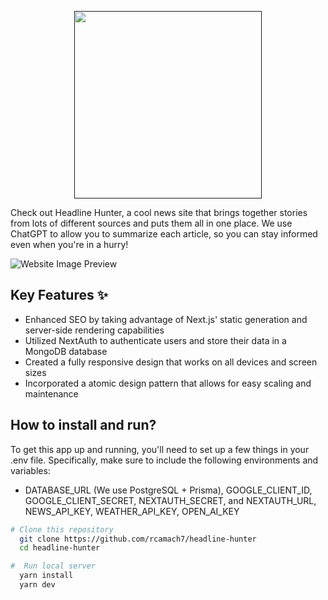 <p align="center">
<a href="">
<img width="300" src="[public/logos/hh_long.svg](https://res.cloudinary.com/de2ymful4/image/upload/v1680822430/main-portfolio/projects/a_fhaj2z.png)">
</a>
</p>
Check out Headline Hunter, a cool news site that brings together stories from lots of different sources and puts them all in one place. We use ChatGPT to allow you to summarize each article, so you can stay informed even when you're in a hurry!

![Website Image Preview](/a.png)

## Key Features ✨

- Enhanced SEO by taking advantage of Next.js' static generation and server-side rendering capabilities
- Utilized NextAuth to authenticate users and store their data in a MongoDB database
- Created a fully responsive design that works on all devices and screen sizes
- Incorporated a atomic design pattern that allows for easy scaling and maintenance

## How to install and run?

To get this app up and running, you'll need to set up a few things in your .env file. Specifically, make sure to include the following environments and variables:

- DATABASE_URL (We use PostgreSQL + Prisma), GOOGLE_CLIENT_ID, GOOGLE_CLIENT_SECRET, NEXTAUTH_SECRET, and NEXTAUTH_URL, NEWS_API_KEY, WEATHER_API_KEY, OPEN_AI_KEY

```bash
# Clone this repository
  git clone https://github.com/rcamach7/headline-hunter
  cd headline-hunter

#  Run local server
  yarn install
  yarn dev
```
